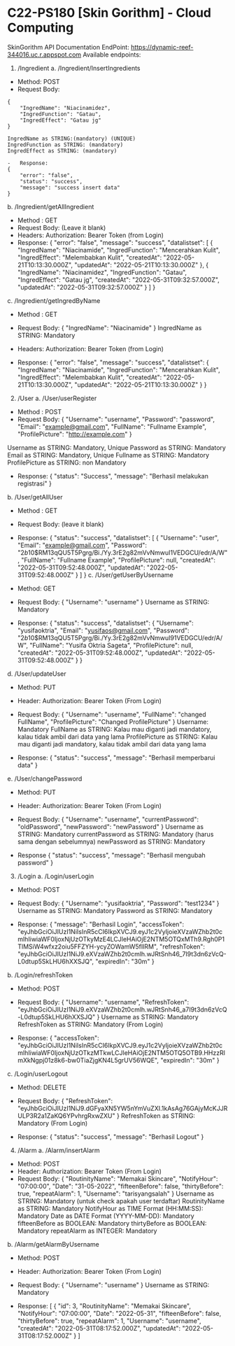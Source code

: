 # C22-PS180 [Skin Gorithm] - Cloud Computing

SkinGorithm API Documentation
EndPoint: https://dynamic-reef-344016.uc.r.appspot.com
Available endpoints:
1.	/Ingredient
a.	/Ingredient/InsertIngredients
-	Method: POST
-	Request Body:
```
{
    "IngredName": "Niacinamidez",
    "IngredFunction": "Gatau",
    "IngredEffect": "Gatau jg"
}
```
```
IngredName as STRING:(mandatory) (UNIQUE)
IngredFunction as STRING: (mandatory)
IngredEffect as STRING: (mandatory)
````
```
-	Response:
{
    "error": "false",
    "status": "success",
    "message": "success insert data"
}
```

b.	/Ingredient/getAllIngredient
-	Method : GET
-	Request Body:
(Leave it blank)
-	Headers:
Authorization: Bearer Token (from Login)
-	Response: 
{
    "error": "false",
    "message": "success",
    "datalistset": [
        {
            "IngredName": "Niacinamide",
            "IngredFunction": "Mencerahkan Kulit",
            "IngredEffect": "Melembabkan Kulit",
            "createdAt": "2022-05-21T10:13:30.000Z",
            "updatedAt": "2022-05-21T10:13:30.000Z"
        },
        {
            "IngredName": "Niacinamidez",
            "IngredFunction": "Gatau",
            "IngredEffect": "Gatau jg",
            "createdAt": "2022-05-31T09:32:57.000Z",
            "updatedAt": "2022-05-31T09:32:57.000Z"
        }
    ]
}

c.	/Ingredient/getIngredByName
-	Method : GET
-	Request Body:
{
    "IngredName": "Niacinamide"
}
IngredName as STRING: Mandatory

-	Headers:
Authorization: Bearer Token (from Login)
-	Response: 
{
    "error": "false",
    "message": "success",
    "datalistset": {
        "IngredName": "Niacinamide",
        "IngredFunction": "Mencerahkan Kulit",
        "IngredEffect": "Melembabkan Kulit",
        "createdAt": "2022-05-21T10:13:30.000Z",
        "updatedAt": "2022-05-21T10:13:30.000Z"
    }
}

2.	/User
a.	/User/userRegister
-	Method : POST
-	Request Body:
{
    "Username": "username",
    "Password": "password",
    "Email": "example@gmail.com",
    "FullName": "Fullname Example",
    "ProfilePicture": "http://example.com"
}

Username as STRING: Mandatory, Unique
Password as STRING: Mandatory
Email as STRING: Mandatory, Unique
Fullname as STRING: Mandatory
ProfilePicture as STRING: non Mandatory

-	Response: 
{
    "status": "Success",
    "message": "Berhasil melakukan registrasi"
}

b.	/User/getAllUser
-	Method : GET
-	Request Body:
(leave it blank)
-	Response:
{
    "status": "success",
    "datalistset": [
        {
            "Username": "user",
            "Email": "example@gmail.com",
            "Password": "$2b$10$RM13qQU5T5Pgrg/Bi./Yy.3rE2g82mVvNmwuI1VEDGCU/edr/A/W",
            "FullName": "Fullname Example",
            "ProfilePicture": null,
            "createdAt": "2022-05-31T09:52:48.000Z",
            "updatedAt": "2022-05-31T09:52:48.000Z"
        }
    ]
}
c.	/User/getUserByUsername
-	Method: GET
-	Request Body:
{
    "Username": "username"
}
Username as STRING: Mandatory

-	Response:
{
    "status": "success",
    "datalistset": {
        "Username": "yusifaoktria",
        "Email": "yusifaos@gmail.com",
        "Password": "$2b$10$RM13qQU5T5Pgrg/Bi./Yy.3rE2g82mVvNmwuI91VEDGCU/edr/A/W",
        "FullName": "Yusifa Oktria Sageta",
        "ProfilePicture": null,
        "createdAt": "2022-05-31T09:52:48.000Z",
        "updatedAt": "2022-05-31T09:52:48.000Z"
    }
}

d.	/User/updateUser
-	Method: PUT
-	Header:
Authorization: Bearer Token (From Login)
-	Request Body:
{
    "Username": "username",
    "FullName": "changed FullName",
    "ProfilePicture": "Changed ProfilePicture"
}
Username: Mandatory
FullName as STRING: Kalau mau diganti jadi mandatory, kalau tidak ambil dari data yang lama
ProfilePicture as STRING: Kalau mau diganti jadi mandatory, kalau tidak ambil dari data yang lama

-	Response:
{
    "status": "success",
    "message": "Berhasil memperbarui data"
}


e.	/User/changePassword
-	Method: PUT
-	Header:
Authorization: Bearer Token (From Login)
-	Request Body:
{
    "Username": "username",
    "currentPassword": "oldPassword",
    "newPassword": "newPassword"
}
Username as STRING: Mandatory
currentPassword as STRING: Mandatory (harus sama dengan sebelumnya)
newPassword as STRING: Mandatory

-	Response
{
    "status": "success",
    "message": "Berhasil mengubah password"
}

3.	/Login
a.	/Login/userLogin
-	Method: POST
-	Request Body:
{
    "Username": "yusifaoktria",
    "Password": "test1234"
}
Username as STRING: Mandatory
Password as STRING: Mandatory

-	Response:
{
    "message": "Berhasil Login",
    "accessToken": "eyJhbGciOiJIUzI1NiIsInR5cCI6IkpXVCJ9.eyJ1c2VyIjoieXVzaWZhb2t0cmlhIiwiaWF0IjoxNjUzOTkyMzE4LCJleHAiOjE2NTM5OTQxMTh9.Rgh0P1TlMSiW4wfxz2oiu5FFZYH-ycyZOWamW5flIRM",
    "refreshToken": "eyJhbGciOiJIUzI1NiJ9.eXVzaWZhb2t0cmlh.wJRtSnh46_7I9t3dn6zVcQ-L0dtup5SkLHU6hXXSJQ",
    "expiredIn": "30m"
}

b.	/Login/refreshToken
-	Method: POST
-	Request Body:
{
    "Username": "username",
    "RefreshToken": "eyJhbGciOiJIUzI1NiJ9.eXVzaWZhb2t0cmlh.wJRtSnh46_a7I9t3dn6zVcQ-L0dtup5SkLHU6hXXSJQ"
}
Username as STRING: Mandatory
RefreshToken as STRING: Mandatory (From Login)

-	Response:
{
    "accessToken": "eyJhbGciOiJIUzI1NiIsInR5cCI6IkpXVCJ9.eyJ1c2VyIjoieXVzaWZhb2t0cmlhIiwiaWF0IjoxNjUzOTkzMTkwLCJleHAiOjE2NTM5OTQ5OTB9.HHzzRlmXkNgpj01z8k6-bw0TiaZjgKN4L5grUV56WQE",
    "expiredIn": "30m"
}

c.	/Login/userLogout
-	Method: DELETE
-	Request Body:
{
    "RefreshToken": "eyJhbGciOiJIUzI1NiJ9.dGFyaXN5YW5nYmVuZXI.1kAsAg76GAjyMcKJJRULP3R2a1ZaKQ6YPvhrgRxwZXU"
}
RefreshToken as STRING: Mandatory (From Login)

-	Response:
{
    "status": "success",
    "message": "Berhasil Logout"
}

4.	/Alarm
a.	/Alarm/insertAlarm
-	Method: POST
-	Header: 
Authorization: Bearer Token (From Login)
-	Request Body:
{
    "RoutinityName": "Memakai Skincare",
    "NotifyHour": "07:00:00",
    "Date": "31-05-2022",
    "fifteenBefore": false,
    "thirtyBefore": true,
    "repeatAlarm": 1,
    "Username": "tarisyangsalah"
}
Username as STRING: Mandatory (untuk check apakah user terdaftar)
RoutinityName as STRING: Mandatory
NotifyHour as TIME Format (HH:MM:SS): Mandatory
Date as DATE Format (YYYY-MM-DD): Mandatory
fifteenBefore as BOOLEAN: Mandatory
thirtyBefore as BOOLEAN: Mandatory
repeatAlarm as INTEGER: Mandatory

b.	/Alarm/getAlarmByUsername
-	Method: POST
-	Header: 
Authorization: Bearer Token (From Login)
-	Request Body:
{
    "Username": "username"
}
Username as STRING: Mandatory

-	Response:
[
    {
        "id": 3,
        "RoutinityName": "Memakai Skincare",
        "NotifyHour": "07:00:00",
        "Date": "2022-05-31",
        "fifteenBefore": false,
        "thirtyBefore": true,
        "repeatAlarm": 1,
        "Username": "username",
        "createdAt": "2022-05-31T08:17:52.000Z",
        "updatedAt": "2022-05-31T08:17:52.000Z"
    }
]


